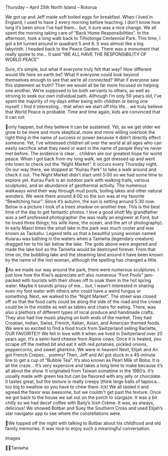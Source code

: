 Thursday – April 25th
North Island – Rotorua

We got up and Jeff made soft boiled eggs for breakfast. When I lived
in England, I used to have 2 every morning before teaching. I don’t
know how long it’s been since I’ve had them… but, it sure was a nice
change. We all spent the morning taking care of “Back Home
Responsibilities”.
In the afternoon, took a long walk back to Tihiotonga Centennial
Park. This time, I got a bit turned around in quadrant 5 and 6. It was
almost like a big labyrinth. I headed back to the Peace Garden.
There was a monument that really spoke to me… It said
“WE ALL HAVE THE
RESPONSIBILITY OF WORLD PEACE”

Sure, it’s simple, but what if everyone truly felt that way? How
different would life here on earth be? What if everyone could look
beyond themselves enough to see that we’re all connected? What
if everyone saw this statement as truth? Then we would all be far
more focused on helping one another. We’re supposed to be both
servants to others, as well as striving to seek our own individual path.
Although I’m only 50 years old, I’ve spent the majority of my days
either being with children or being one myself. I find it interesting…
that when we start off this life… we truly believe that World Peace is
probable. Time and time again, kids are convinced that it can not

only happen, but they believe it can be sustained. Yet, as we get
older we grow to be more and more skeptical, more and more
willing overlook the right thing in the name of success or power
because it didn’t directly effect someone. Yet, I’ve witnessed
children all over the world at all ages who can easily sacrifice what
they need or want in the name of people they’ve never met before.
The evidence is clear… children are our greatest hope for world
peace.
When I got back from my long walk, we got dressed up and went
into town to check out the “Night Market”. It occurs every Thursday
night. On our way there, we stopped at “Kuirau Park” to take a walk
around and check it out. The Night Market didn’t start until 5:00 so
we had some time to explore yet.
Kuirau Park is an outdoor park with walking trails, various sculptures,
and an abundance of geothermal activity. The numerous walkways
wind their way through mud pools, boiling lakes and other natural
wonders. We were there around 4:00 so the sun was at my favorite
“Bewitching hour”. Since it’s autumn, the sun is setting around 5:30
now. Below is a picture I took of a trees shadow on another tree.
This is the best time of the day to get fantastic photos. I love a good
shot! My grandfather was a self professed photographer (he was
really an engineer at Ford, but he loved three things; his wife Irene,
the ocean, and the art of photography).
In early Maori times the small lake in the park was much cooler and
was known as Taokahu. Legend tells us that a beautiful young
woman named Kuiarau was bathing in the waters when a Taniwha
(legendary creature) dragged her to his lair below the lake. The gods
above were angered and made the lake boil so the Taniwha would
be destroyed forever. From that time on, the bubbling lake and the
steaming land around it have been known by the name of the lost
woman, although the spelling has changed a little.

As we made our way around the park, there were numerous
sculptures. I just love how the Kiwi’s appreciate art! also numerous
“Foot Pools” jam-packed with tourists with their shoes off to soak
them in the hot spring water. Maybe it sounds prissy of me… but, I
wasn’t interested in sharing even my foot water with others who
could have a weird fungus or something.
Next, we walked to the “Night Market”. The street was closed off so
that the food carts could be along the side of the road and the
crowd could be in the middle as well as tables and chairs for eating.
There, was also a plethora of different types of local produce and
handmade crafts. They also had live music playing on both ends of
the market. They had Croatian, Indian, Swiss, French, Italian, Asian,
and American themed foods. We were so excited to find a food
truck from Switzerland selling Raclette, OUR FAVORITE!!! We fell in
love with it when we lived in Switzerland over 20 years ago. It’s a
semi-hard cheese from Alpine cows. Once it is heated, you scrape
off the melted bit and eat it with red potatoes, pickled onions,
peppercorns, and sweet gherkins. We were in heaven! Next, Elijah
and Ari got French Crepes… yummy! Then, Jeff and Ari got stuck in
a 45-minute line to get a cup of “Bubble Tea”. It’s also known as
Pearl Milk of Boba. It is all the craze… It’s very expensive and takes
a long time to make because it’s all about the show. It originated
from Taiwan sometime in the 1980’s. It’s usually made with green tea
but can be flavored with any jelly or chocolate. It tastes great, but
the texture is really creepy (think large balls of tapioca… too big to
swallow so you have to chew them. Ick! We all tasted it and agreed
the flavor was awesome, but we couldn’t get past the texture.
Once we got back to the house we sat out on the porch to stargaze. It was a bit chilly so we had decaf coffee with Baily’s Irish
Crème. It was, as always, delicious! We showed Botbar and Suey
the Southern Cross and used Elijah’s star navigator app to see where
the constellations were.

We topped off the night with talking to Botbar about his childhood
and old family memories. It was nice to enjoy such a meaningful
conversation.

Images

Taniwha

